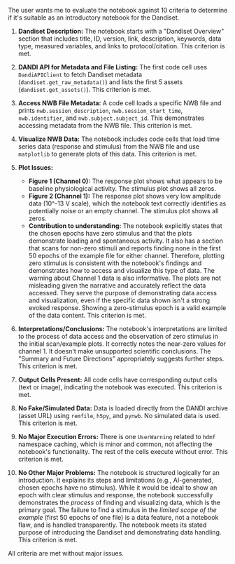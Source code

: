 The user wants me to evaluate the notebook against 10 criteria to determine if it's suitable as an introductory notebook for the Dandiset.

1.  **Dandiset Description:** The notebook starts with a "Dandiset Overview" section that includes title, ID, version, link, description, keywords, data type, measured variables, and links to protocol/citation. This criterion is met.

2.  **DANDI API for Metadata and File Listing:** The first code cell uses `DandiAPIClient` to fetch Dandiset metadata (`dandiset.get_raw_metadata()`) and lists the first 5 assets (`dandiset.get_assets()`). This criterion is met.

3.  **Access NWB File Metadata:** A code cell loads a specific NWB file and prints `nwb.session_description`, `nwb.session_start_time`, `nwb.identifier`, and `nwb.subject.subject_id`. This demonstrates accessing metadata from the NWB file. This criterion is met.

4.  **Visualize NWB Data:** The notebook includes code cells that load time series data (response and stimulus) from the NWB file and use `matplotlib` to generate plots of this data. This criterion is met.

5.  **Plot Issues:**
    *   **Figure 1 (Channel 0):** The response plot shows what appears to be baseline physiological activity. The stimulus plot shows all zeros.
    *   **Figure 2 (Channel 1):** The response plot shows very low amplitude data (10^-13 V scale), which the notebook text correctly identifies as potentially noise or an empty channel. The stimulus plot shows all zeros.
    *   **Contribution to understanding:** The notebook explicitly states that the chosen epochs have zero stimulus and that the plots demonstrate loading and spontaneous activity. It also has a section that scans for non-zero stimuli and reports finding none in the first 50 epochs of the example file for either channel. Therefore, plotting zero stimulus is consistent with the notebook's findings and demonstrates how to access and visualize this type of data. The warning about Channel 1 data is also informative. The plots are not misleading given the narrative and accurately reflect the data accessed. They serve the purpose of demonstrating data access and visualization, even if the specific data shown isn't a strong evoked response. Showing a zero-stimulus epoch is a valid example of the data content. This criterion is met.

6.  **Interpretations/Conclusions:** The notebook's interpretations are limited to the process of data access and the observation of zero stimulus in the initial scan/example plots. It correctly notes the near-zero values for channel 1. It doesn't make unsupported scientific conclusions. The "Summary and Future Directions" appropriately suggests further steps. This criterion is met.

7.  **Output Cells Present:** All code cells have corresponding output cells (text or image), indicating the notebook was executed. This criterion is met.

8.  **No Fake/Simulated Data:** Data is loaded directly from the DANDI archive (asset URL) using `remfile`, `h5py`, and `pynwb`. No simulated data is used. This criterion is met.

9.  **No Major Execution Errors:** There is one `UserWarning` related to `hdmf` namespace caching, which is minor and common, not affecting the notebook's functionality. The rest of the cells execute without error. This criterion is met.

10. **No Other Major Problems:** The notebook is structured logically for an introduction. It explains its steps and limitations (e.g., AI-generated, chosen epochs have no stimulus). While it would be ideal to show an epoch with clear stimulus and response, the notebook successfully demonstrates the *process* of finding and visualizing data, which is the primary goal. The failure to find a stimulus in the *limited scope of the example* (first 50 epochs of one file) is a data feature, not a notebook flaw, and is handled transparently. The notebook meets its stated purpose of introducing the Dandiset and demonstrating data handling. This criterion is met.

All criteria are met without major issues.